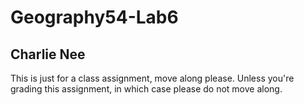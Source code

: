 # Geography54-Lab6
## Charlie Nee
This is just for a class assignment, move along please. Unless you're grading this assignment, in which case please do not move along.
